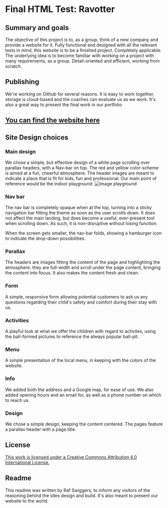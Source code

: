 # Final HTML Test: Ravotter

## Summary and goals
The objective of this project is to, as a group, think of a new company and provide a website for it. Fully functional and designed with all the relevant tests in mind, this website is to be a finished project. Completely applicable. The underlying idea is to become familiar with working on a project with many requirements, as a group. Detail-oriented and efficient, working from scratch.

## Publishing
We're working on Github for several reasons. It is easy to work together, storage is cloud-based and the coaches can evaluate us as we work. It's also a great way to present the final work in our portfolio

## [You can find the website here](https://rafswiggers.github.io/ravotter2 "the published website of indoor playground Ravotter")

## Site Design choices

### Main design
We chose a simple, but effective design of a white page scrolling over parallax headers, with a Nav-bar on top. The red and yellow color-scheme is aimed at a fun, cheerful atmosphere. The header images are meant to indicate a place that is fit for kids, fun and professional. Our main point of reference would be the indoor playground:
![image playground](https://www.speelpoint.be/fotos/binnenspeeltuin-speelpoint-wolvertem.jpg)

### Nav bar
The nav bar is completely opaque when at the top, turning into a sticky navigation bar fitting the theme as soon as the user scrolls down. It does not affect the main landing, but does become a useful, ever-present tool when scrolling down. As such, it is non-disruptive without losing function.

When the screen gets smaller, the nav-bar folds, showing a hamburger icon to indicate the drop-down possibilities.

### Parallax
The headers are images fitting the content of the page and highlighting the atmosphere. they are full-width and scroll under the page content, bringing the content into focus. It also makes the content fresh and clean.

### Form
A simple, responsive form allowing potential customers to ask us any questions regarding their child's safety and comfort during their stay with us.

### Activities
A playful look at what we offer the children with regard to activites, using the ball-formed pictures to reference the always popular ball-pit.

### Menu
A simple presentation of the local menu, in keeping with the colors of the website.

### Info
We added both the address and a Google map, for ease of use. We also added opening hours and an email for, as well as a phone number on which to reach us.

### Design
We chose a simple design, keeping the content centered. The pages feature a parallax header with a page title.

## License
[This work is licensed under a Creative Commons Attribution 4.0 International License.](http://creativecommons.org/licenses/by/4.0/)

## Readme
This readme was written by Raf Swiggers, to inform any visitors of the reasoning behind the sites design and build. It's also meant to present our website to the world.

